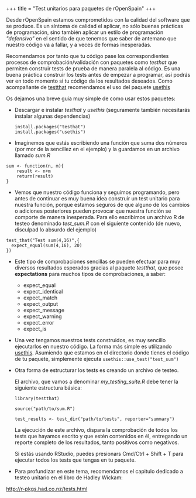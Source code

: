 +++
title = "Test unitarios para paquetes de rOpenSpain"
+++

Desde rOpenSpain estamos comprometidos con la calidad del software que se produce. Es un síntoma de calidad el aplicar, no sólo buenas prácticas de programación, sino también aplicar un estilo de programación _"defensivo"_ en el sentido de que tenemos que saber de antemano que nuestro código va a fallar, y a veces de formas inesperadas.

Recomendamos por tanto que tu código pase los correspondientes procesos de comprobación/validación con paquetes como _testhat_ que permiten construir tests de prueba de manera paralela al código. Es una buena práctica construir los tests antes de empezar a programar, así podrás ver en todo momento si tu código da los resultados deseados. Como acompañante de [testthat](https://cran.r-project.org/web/packages/testthat/index.html) recomendamos el uso del paquete [usethis](https://cran.r-project.org/web/packages/usethis/index.html)

Os dejamos una breve guia muy simple de como usar estos paquetes:

- Descargar e instalar _testhat_ y _usethis_ (seguramente también necesitarás instalar algunas dependencias)

   ```
   install.packages("testhat")
   install.packages("usethis")
  
   ```
- Imaginemos que estás escribiendo una función que suma dos números (por mor de la sencillez en el ejemplo) y la guardamos en un archivo llamado *sum.R*

```
sum <- function(n, m){
    result <- n+m
    return(result)
}
```

- Vemos que nuestro código funciona y seguimos programando, pero antes de continuar es muy buena idea construir un test unitario para nuestra función, porque estamos seguros de que alguno de los cambios o adiciones posteriores pueden provocar que nuestra función se comporte de manera inesperada. Para ello escribimos un archivo R de testeo denominado *test_sum.R* con el siguiente contenido (de nuevo, disculpad lo absurdo del ejemplo)

```
test_that("Test sum(4,16)",{
  expect_equal(sum(4,16), 20)
})
```
- Este tipo de comprobaciones sencillas se pueden efectuar para muy diversos resultados esperados gracias al paquete _testthat_, que posee **expectations** para muchos tipos de comprobaciones, a saber:
  
    - expect_equal
    - expect_identical
    - expect_match
    - expect_output
    - expect_message
    - expect_warning
    - expect_error
    - expect_is
    
- Una vez tengamos nuestros tests construidos, es muy sencillo ejecutarlos en nuestro código. La forma más simple es utilizando [usethis](https://github.com/r-lib/usethis). Asumiendo que estamos en el directorio donde tienes el código de tu paquete, simplemente ejecuta `usethis::use_test("test_sum")`

- Otra forma de estructurar los tests es creando un archivo de testeo.
  
  El archivo, que vamos a denominar *my_testing_suite.R* debe tener la siguiente estructura básica:
  ```
  library(testthat) 

  source("path/to/sum.R")

  test_results <- test_dir("path/to/tests", reporter="summary")
  ```
  
  La ejecución de este archivo, dispara la comprobación de todos los tests que hayamos escrito y que estén contenidos en él, entregando un reporte completo de los resultados, tanto positivos como negativos.
  
  Si estás usando RStudio, puedes presionars Cmd/Ctrl + Shift + T para ejecutar todos los tests que tengas en tu paquete.


- Para profundizar en este tema, recomendamos el capitulo dedicado a testeo unitario en el libro de Hadley Wickam: 

http://r-pkgs.had.co.nz/tests.html



